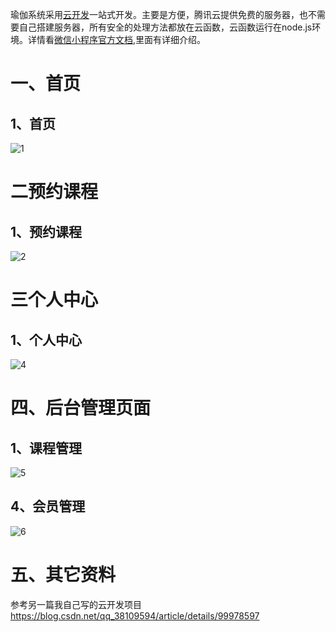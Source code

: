 瑜伽系统采用[云开发](https://developers.weixin.qq.com/miniprogram/dev/wxcloud/basis/getting-started.html)一站式开发。主要是方便，腾讯云提供免费的服务器，也不需要自己搭建服务器，所有安全的处理方法都放在云函数，云函数运行在node.js环境。详情看[微信小程序官方文档](https://developers.weixin.qq.com/miniprogram/dev/wxcloud/basis/getting-started.html),里面有详细介绍。  

# 一、首页
## 1、首页
![1](https://user-images.githubusercontent.com/46021189/64680391-4a749e00-d4b0-11e9-9b56-3503371ae704.png)
# 二预约课程
## 1、预约课程
![2](https://user-images.githubusercontent.com/46021189/64680394-4a749e00-d4b0-11e9-8a83-407c20ce2c9e.png)
# 三个人中心
## 1、个人中心
![4](https://user-images.githubusercontent.com/46021189/64680396-4ba5cb00-d4b0-11e9-938a-c79ef2d6bd78.png)
# 四、后台管理页面
## 1、课程管理
![5](https://user-images.githubusercontent.com/46021189/64680398-4ba5cb00-d4b0-11e9-87cf-f540cd93c609.png)
## 4、会员管理
![6](https://user-images.githubusercontent.com/46021189/64680400-4c3e6180-d4b0-11e9-8014-217ef87d2ac0.png)
# 五、其它资料
参考另一篇我自己写的云开发项目 https://blog.csdn.net/qq_38109594/article/details/99978597
